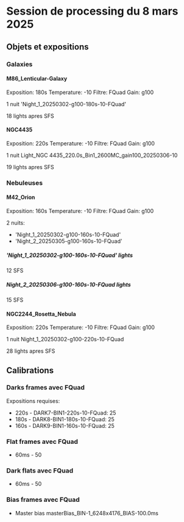 # Session de processing du 8 mars 2025

## Objets et expositions

### Galaxies

#### M86_Lenticular-Galaxy

Exposition: 180s
Temperature: -10
Filtre: FQuad
Gain: g100

1 nuit 'Night_1_20250302-g100-180s-10-FQuad'

18 lights apres SFS

#### NGC4435

Exposition: 220s
Temperature: -10
Filtre: FQuad
Gain: g100

1 nuit Light_NGC 4435_220.0s_Bin1_2600MC_gain100_20250306-10

19 lights apres SFS

### Nebuleuses

#### M42_Orion

Exposition: 160s
Temperature: -10
Filtre: FQuad
Gain: g100

2 nuits:
- 'Night_1_20250302-g100-160s-10-FQuad' 
- 'Night_2_20250305-g100-160s-10-FQuad'

##### 'Night_1_20250302-g100-160s-10-FQuad' lights

12 SFS

##### Night_2_20250306-g100-160s-10-FQuad lights

15 SFS

#### NGC2244_Rosetta_Nebula

Exposition: 220s
Temperature: -10
Filtre: FQuad
Gain: g100

1 nuit Night_1_20250302-g100-220s-10-FQuad

28 lights apres SFS

## Calibrations

### Darks frames avec FQuad

Expositions requises:
- 220s - DARK7-BIN1-220s-10-FQuad: 25
- 180s - DARK8-BIN1-180s-10-FQuad: 25
- 160s - DARK9-BIN1-160s-10-FQuad: 25

### Flat frames avec FQuad

- 60ms - 50

### Dark flats avec FQuad

- 60ms - 50

### Bias frames avec FQuad

- Master bias masterBias_BIN-1_6248x4176_BIAS-100.0ms